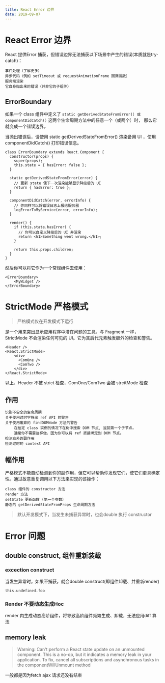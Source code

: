 ```yaml
---
title: React Error 边界
date: 2019-09-07
---
```

# React Error 边界
React 提供Error 捕获，但错误边界无法捕获以下场景中产生的错误(本质就是try-catch)：

    事件处理（了解更多）
    异步代码（例如 setTimeout 或 requestAnimationFrame 回调函数）
    服务端渲染
    它自身抛出来的错误（并非它的子组件）

## ErrorBoundary
如果一个 class 组件中定义了 `static getDerivedStateFromError() 或 componentDidCatch()` 这两个生命周期方法中的任意一个（或两个）时，
那么它就变成一个错误边界。

当抛出错误后，请使用 static getDerivedStateFromError() 渲染备用 UI ，使用 componentDidCatch() 打印错误信息。

    class ErrorBoundary extends React.Component {
      constructor(props) {
        super(props);
        this.state = { hasError: false };
      }

      static getDerivedStateFromError(error) {
        // 更新 state 使下一次渲染能够显示降级后的 UI
        return { hasError: true };
      }

      componentDidCatch(error, errorInfo) {
        // 你同样可以将错误日志上报给服务器
        logErrorToMyService(error, errorInfo);
      }

      render() {
        if (this.state.hasError) {
          // 你可以自定义降级后的 UI 并渲染
          return <h1>Something went wrong.</h1>;
        }

        return this.props.children; 
      }
    }

然后你可以将它作为一个常规组件去使用：

    <ErrorBoundary>
        <MyWidget />
    </ErrorBoundary>

# StrictMode 严格模式
> 严格模式仅在开发模式下运行

是一个用来突出显示应用程序中潜在问题的工具。与 Fragment 一样，StrictMode 不会渲染任何可见的 UI。它为其后代元素触发额外的检查和警告。

    <Header />
    <React.StrictMode>
        <div>
          <ComOne />
          <ComTwo />
        </div>
    </React.StrictMode>

以上，Header 不被 strict 检查，ComOne/ComTwo 会被 strcitMode 检查

## 作用
    识别不安全的生命周期
    关于使用过时字符串 ref API 的警告
    关于使用废弃的 findDOMNode 方法的警告
        在给定 class 实例的情况下在树中搜索 DOM 节点, 返回第一个子节点。
        通常你不需要这样做，因为你可以将 ref 直接绑定到 DOM 节点。
    检测意外的副作用
    检测过时的 context API

## 幅作用
严格模式不能自动检测到你的副作用，但它可以帮助你发现它们，使它们更具确定性。通过故意重复调用以下方法来实现的该操作：

    class 组件的 constructor 方法
    render 方法
    setState 更新函数 (第一个参数）
    静态的 getDerivedStateFromProps 生命周期方法

> 默认开发模式下，当发生未捕获异常时，也会double 执行 constructor

# Error 问题

## double construct, 组件重新装载
### excection construct
当发生异常时，如果不捕获，就会double construct(即组件卸载、并重新render)

    this.undefined.foo

### Render 不要动态生成Hoc
render 内生成动态高阶组件，将导致高阶组件频繁生成、卸载，无法应用diff 算法

## memory leak
> Warning: Can't perform a React state update on an unmounted component. This is a no-op, but it indicates a memory leak in your application. To fix, cancel all subscriptions and asynchronous tasks in the componentWillUnmount method

一般都是因为fetch ajax 请求还没有结束